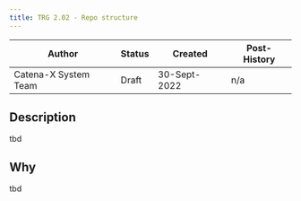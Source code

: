 ```yaml
---
title: TRG 2.02 - Repo structure
---
```


| Author               | Status | Created      | Post-History |
|----------------------|--------|--------------|--------------|
| Catena-X System Team | Draft  | 30-Sept-2022 | n/a          |

## Description

tbd

## Why

tbd
